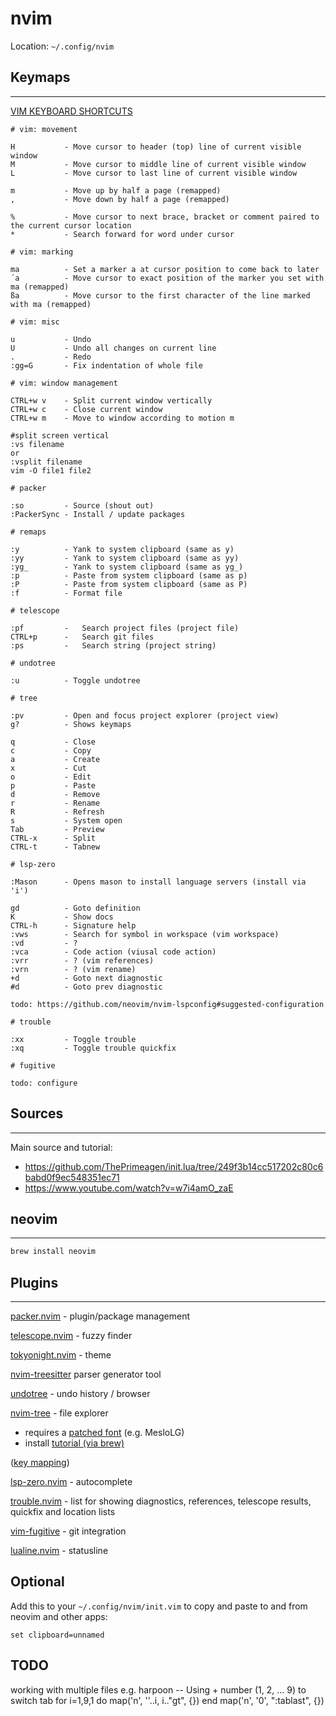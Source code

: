 # nvim

Location: `~/.config/nvim`

## Keymaps
---

[VIM KEYBOARD SHORTCUTS](https://gist.github.com/tuxfight3r/0dca25825d9f2608714b)

```
# vim: movement

H           - Move cursor to header (top) line of current visible window
M           - Move cursor to middle line of current visible window
L           - Move cursor to last line of current visible window

m           - Move up by half a page (remapped)
,           - Move down by half a page (remapped)

%           - Move cursor to next brace, bracket or comment paired to the current cursor location
*           - Search forward for word under cursor

# vim: marking

ma          - Set a marker a at cursor position to come back to later
´a          - Move cursor to exact position of the marker you set with ma (remapped)
ßa          - Move cursor to the first character of the line marked with ma (remapped)

# vim: misc

u           - Undo
U           - Undo all changes on current line
.           - Redo
:gg=G       - Fix indentation of whole file

# vim: window management

CTRL+w v    - Split current window vertically
CTRL+w c    - Close current window
CTRL+w m    - Move to window according to motion m

#split screen vertical
:vs filename
or
:vsplit filename
vim -O file1 file2

# packer

:so         - Source (shout out)
:PackerSync - Install / update packages

# remaps

:y          - Yank to system clipboard (same as y)
:yy         - Yank to system clipboard (same as yy)
:yg_        - Yank to system clipboard (same as yg_)
:p          - Paste from system clipboard (same as p)
:P          - Paste from system clipboard (same as P)
:f          - Format file

# telescope

:pf         -   Search project files (project file)
CTRL+p      -   Search git files
:ps         -   Search string (project string)

# undotree

:u          - Toggle undotree

# tree

:pv         - Open and focus project explorer (project view)
g?          - Shows keymaps

q           - Close
c           - Copy
a           - Create
x           - Cut
o           - Edit
p           - Paste
d           - Remove
r           - Rename
R           - Refresh
s           - System open
Tab         - Preview
CTRL-x      - Split
CTRL-t      - Tabnew

# lsp-zero

:Mason      - Opens mason to install language servers (install via 'i')

gd          - Goto definition
K           - Show docs
CTRL-h      - Signature help
:vws        - Search for symbol in workspace (vim workspace)
:vd         - ?
:vca        - Code action (viusal code action)
:vrr        - ? (vim references)
:vrn        - ? (vim rename)
+d          - Goto next diagnostic
#d          - Goto prev diagnostic

todo: https://github.com/neovim/nvim-lspconfig#suggested-configuration

# trouble

:xx         - Toggle trouble
:xq         - Toggle trouble quickfix

# fugitive

todo: configure
```

## Sources
---

Main source and tutorial:
- https://github.com/ThePrimeagen/init.lua/tree/249f3b14cc517202c80c6babd0f9ec548351ec71
- https://www.youtube.com/watch?v=w7i4amO_zaE

## neovim
---

```Bash
brew install neovim
````

## Plugins
---

[packer.nvim](https://github.com/wbthomason/packer.nvim) - plugin/package management

[telescope.nvim](https://github.com/nvim-telescope/telescope.nvim) - fuzzy finder

[tokyonight.nvim](https://github.com/folke/tokyonight.nvim) - theme

[nvim-treesitter](https://github.com/nvim-treesitter/nvim-treesitter) parser generator tool

[undotree](https://github.com/mbbill/undotree) - undo history / browser

[nvim-tree](https://github.com/nvim-tree/nvim-tree.lua) - file explorer
- requires a [patched font](https://www.nerdfonts.com) (e.g. MesloLG)
- install [tutorial (via brew)](https://www.geekbits.io/how-to-install-nerd-fonts-on-mac/)

([key mapping](https://user-images.githubusercontent.com/17254073/195207023-7b709e35-7f10-416b-aafb-5bb61268c7d3.png))

[lsp-zero.nvim](https://github.com/VonHeikemen/lsp-zero.nvim) - autocomplete 

[trouble.nvim](https://github.com/folke/trouble.nvim) - list for showing diagnostics, references, telescope results, quickfix and location lists

[vim-fugitive](https://github.com/tpope/vim-fugitive) - git integration

[lualine.nvim](https://github.com/nvim-lualine/lualine.nvim) - statusline

## Optional

Add this to your `~/.config/nvim/init.vim` to copy and paste to and from neovim and other apps:

```
set clipboard=unnamed
```

## TODO
working with multiple files e.g. harpoon
-- Using <leader> + number (1, 2, ... 9) to switch tab
for i=1,9,1
do
  map('n', '<leader>'..i, i.."gt", {})
end
map('n', '<leader>0', ":tablast<cr>", {})
